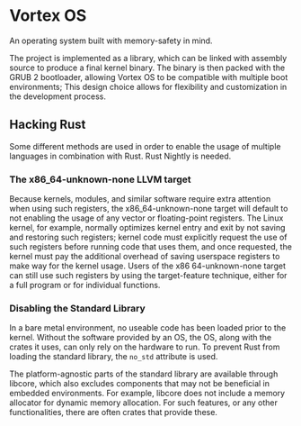 # Vortex OS

An operating system built with memory-safety in mind.

The project is implemented as a library, which can be linked with assembly source to produce a final kernel binary. The binary is then packed with the GRUB 2 bootloader, allowing Vortex OS to be compatible with multiple boot environments; This design choice allows for flexibility and customization in the development process.

## Hacking Rust

Some different methods are used in order to enable the usage
of multiple languages in combination with Rust. Rust Nightly is needed.

### The x86_64-unknown-none LLVM target

Because kernels, modules, and similar software require extra attention when using such registers, the x86_64-unknown-none target will default to not enabling the usage of any vector or floating-point registers.
The Linux kernel, for example, normally optimizes kernel entry and exit by not saving and restoring such registers; kernel code must explicitly request the use of such registers before running code that uses them, and once requested, the kernel must pay the additional overhead of saving userspace registers to make way for the kernel usage.
Users of the x86 64-unknown-none target can still use such registers by using the target-feature technique, either for a full program or for individual functions. 

### Disabling the Standard Library
In a bare metal environment, no useable code has been loaded prior to the kernel. Without the software provided by an OS, the OS, along with the crates it uses, can only rely on the hardware to run. To prevent Rust from loading the standard library, the `no_std` attribute is used.

The platform-agnostic parts of the standard library are available through libcore, which also excludes components that may not be beneficial in embedded environments. For example, libcore does not include a memory allocator for dynamic memory allocation. For such features, or any other functionalities, there are often crates that provide these.